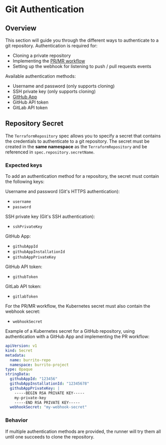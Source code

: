 # Git Authentication

## Overview

This section will guide you through the different ways to authenticate to a git repository.
Authentication is required for:

- Cloning a private repository
- Implementing the [PR/MR workflow](./pr-mr-workflow.md)
- Setting up the webhook for listening to push / pull requests events

Available authentication methods:

- Username and password (only supports cloning)
- SSH private key (only supports cloning)
- [GitHub App](https://docs.github.com/en/apps)
- GitHub API token
- GitLab API token

## Repository Secret

The `TerraformRepository` spec allows you to specify a secret that contains the credentials to authenticate to a git repository.
The secret must be created in the **same namespace** as the `TerraformRepository` and be referenced in `spec.repository.secretName`.

### Expected keys

To add an authentication method for a repository, the secret must contain the following keys:

Username and password (Git's HTTPS authentication):

- `username`
- `password`

SSH private key (Git's SSH authentication):

- `sshPrivateKey`

GitHub App:

- `githubAppId`
- `githubAppInstallationId`
- `githubAppPrivateKey`

GitHub API token:

- `githubToken`

GitLab API token:

- `gitlabToken`

For the PR/MR workflow, the Kubernetes secret must also contain the webhook secret:

- `webhookSecret`

Example of a Kubernetes secret for a GitHub repository, using authentication with a GitHub App and implementing the PR workflow:

```yaml
apiVersion: v1
kind: Secret
metadata:
  name: burrito-repo
  namespace: burrito-project
type: Opaque
stringData:
  githubAppId: "123456"
  githubAppInstallationId: "12345678"
  githubAppPrivateKey: |
    -----BEGIN RSA PRIVATE KEY-----
    my-private-key
    -----END RSA PRIVATE KEY-----
  webhookSecret: "my-webhook-secret"
```

### Behavior

If multiple authentication methods are provided, the runner will try them all until one succeeds to clone the repository.
